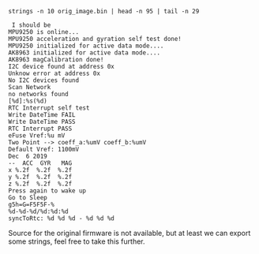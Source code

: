 `strings -n 10 orig_image.bin | head -n 95 | tail -n 29`

```
 I should be 
MPU9250 is online...
MPU9250 acceleration and gyration self test done!
MPU9250 initialized for active data mode....
AK8963 initialized for active data mode....
AK8963 magCalibration done!
I2C device found at address 0x
Unknow error at address 0x
No I2C devices found
Scan Network
no networks found
[%d]:%s(%d)
RTC Interrupt self test
Write DateTime FAIL
Write DateTime PASS
RTC Interrupt PASS
eFuse Vref:%u mV
Two Point --> coeff_a:%umV coeff_b:%umV
Default Vref: 1100mV
Dec  6 2019
--  ACC  GYR   MAG
x %.2f  %.2f  %.2f
y %.2f  %.2f  %.2f
z %.2f  %.2f  %.2f
Press again to wake up
Go to Sleep
g5h=G=F5F5F-%
%d-%d-%d/%d:%d:%d
syncToRtc: %d %d %d - %d %d %d 
```

Source for the original firmware is not available, but at least we can export some strings, feel free to take this further.
